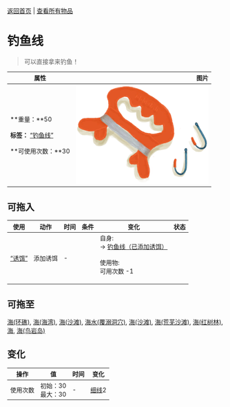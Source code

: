 [返回首页](index.md)   |  [查看所有物品](object.md)
# 钓鱼线  
> 可以直接拿来钓鱼！  
  
  属性  |   图片   
 ----  |  ----:   
 **重量：**50<br><br>**标签：**	[“钓鱼线”](tag_FishingLine.md)<br><br>**可使用次数：**30  |  ![](Sprite/FishingLine.png)   
  
## 可拖入  
使用  |  动作  |  时间  |  条件  |  变化  |  状态  
----  |  ----  |  ----  |  ----  |  ----  |  ----  
[“诱饵”](tag_Bait.md)  |  添加诱饵  |  -  |    |  自身:<br>→ [钓鱼线（已添加诱饵）](FishingLineBait.md)<br><br>使用物:<br>可用次数  -1<br><br>  |    
## 可拖至  
[海(环礁)](Sea_Atoll.md), [海(海湾)](Sea_Bay.md), [海(沙滩)](Sea_Beach.md), [海水(覆溺洞穴)](Sea_Cave.md), [海(沙滩)](Sea_Cove.md), [海(荒芜沙滩)](Sea_DesolateBeach.md), [海(红树林)](Sea_Mangroves.md), [海](Sea_Raft.md), [海(鸟岩岛)](Sea_Rocks.md)  
## 变化  
操作  |  值  |  时间  |  变化  
----  |  ----  |  ----  |  ----  
使用次数  |  初始：30<br>最大：30  |  -  |  [细线](CordFiber.md)2   
